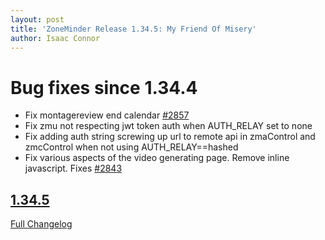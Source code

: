```yaml
---
layout: post
title: 'ZoneMinder Release 1.34.5: My Friend Of Misery'
author: Isaac Connor
---
```


# Bug fixes since 1.34.4

- Fix montagereview end calendar [\#2857](https://github.com/ZoneMinder/zoneminder/issues/2857)
- Fix zmu not respecting jwt token auth when AUTH_RELAY set to none
- Fix adding auth string screwing up url to remote api in zmaControl and zmcControl when not using AUTH_RELAY==hashed
- Fix various aspects of the video generating page. Remove inline javascript. Fixes [\#2843](https://github.com/ZoneMinder/zoneminder/issues/2843)

## [1.34.5](https://github.com/ZoneMinder/zoneminder/tree/1.34.5)
[Full Changelog](https://github.com/ZoneMinder/zoneminder/compare/1.34.4...1.34.5)
